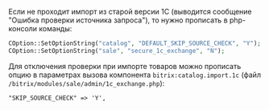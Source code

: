 Если не проходит импорт из старой версии 1С (выводится сообщение "Ошибка проверки источника запроса"), то нужно прописать в php-консоли команды:
```php
COption::SetOptionString("catalog", "DEFAULT_SKIP_SOURCE_CHECK", "Y");
COption::SetOptionString("sale", "secure_1c_exchange", "N");
```

Для отключения проверки при импорте товаров можно прописать опцию в параметрах вызова компонента `bitrix:catalog.import.1c` (файл `/bitrix/modules/sale/admin/1c_exchange.php`):
```
"SKIP_SOURCE_CHECK" => 'Y',
```